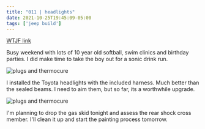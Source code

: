 ```yaml
---
title: "011 | headlights"
date: 2021-10-25T19:45:09-05:00
tags: ['jeep build']
---
```

[WTJF link](https://wranglertjforum.com/threads/prndls-tj-build-ii-the-green-one.55717/post-989272)

Busy weekend with lots of 10 year old softball, swim clinics and birthday parties. I did make time to take the boy out for a sonic drink run.

![plugs and thermocure](/jeep/build-thread/img/PXL_20211023_200835779.MP.jpg)

I installed the Toyota headlights with the included harness. Much better than the sealed beams. I need to aim them, but so far, its a worthwhile upgrade.

![plugs and thermocure](/jeep/build-thread/img/PXL_20211024_033517751.MP.jpg)

I'm planning to drop the gas skid tonight and assess the rear shock cross member. I'll clean it up and start the painting process tomorrow.